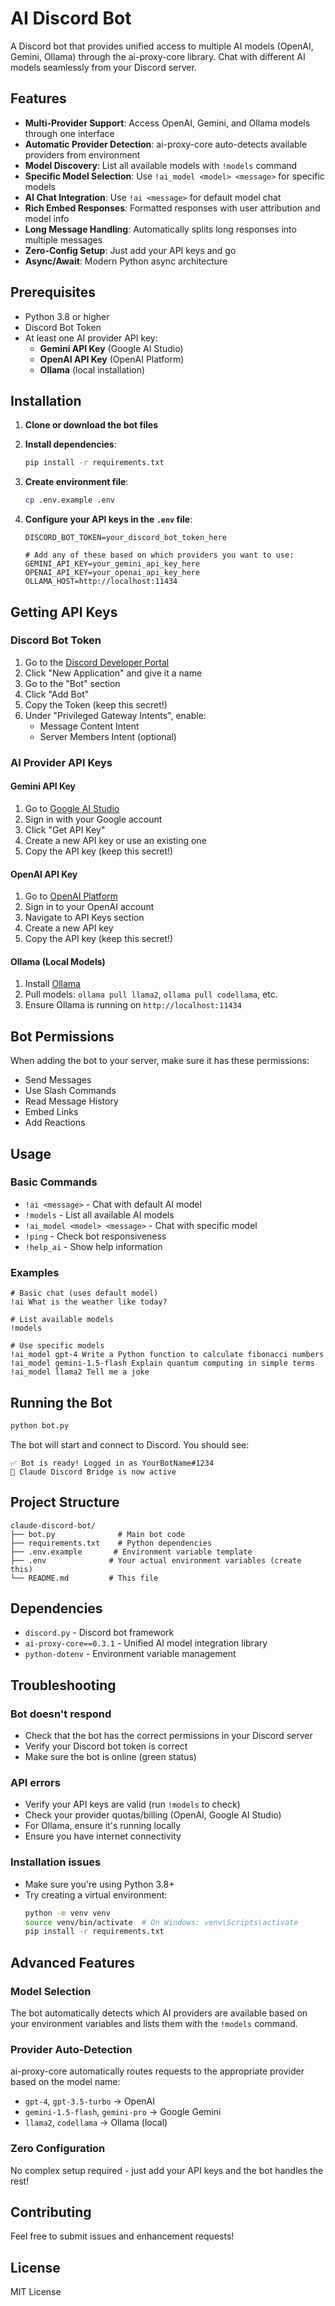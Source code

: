 # AI Discord Bot

A Discord bot that provides unified access to multiple AI models (OpenAI, Gemini, Ollama) through the ai-proxy-core library. Chat with different AI models seamlessly from your Discord server.

## Features

- **Multi-Provider Support**: Access OpenAI, Gemini, and Ollama models through one interface
- **Automatic Provider Detection**: ai-proxy-core auto-detects available providers from environment
- **Model Discovery**: List all available models with `!models` command
- **Specific Model Selection**: Use `!ai_model <model> <message>` for specific models
- **AI Chat Integration**: Use `!ai <message>` for default model chat
- **Rich Embed Responses**: Formatted responses with user attribution and model info
- **Long Message Handling**: Automatically splits long responses into multiple messages
- **Zero-Config Setup**: Just add your API keys and go
- **Async/Await**: Modern Python async architecture

## Prerequisites

- Python 3.8 or higher
- Discord Bot Token
- At least one AI provider API key:
  - **Gemini API Key** (Google AI Studio)
  - **OpenAI API Key** (OpenAI Platform) 
  - **Ollama** (local installation)

## Installation

1. **Clone or download the bot files**

2. **Install dependencies**:
   ```bash
   pip install -r requirements.txt
   ```

3. **Create environment file**:
   ```bash
   cp .env.example .env
   ```

4. **Configure your API keys in the `.env` file**:
   ```env
   DISCORD_BOT_TOKEN=your_discord_bot_token_here
   
   # Add any of these based on which providers you want to use:
   GEMINI_API_KEY=your_gemini_api_key_here
   OPENAI_API_KEY=your_openai_api_key_here
   OLLAMA_HOST=http://localhost:11434
   ```

## Getting API Keys

### Discord Bot Token

1. Go to the [Discord Developer Portal](https://discord.com/developers/applications)
2. Click "New Application" and give it a name
3. Go to the "Bot" section
4. Click "Add Bot"
5. Copy the Token (keep this secret!)
6. Under "Privileged Gateway Intents", enable:
   - Message Content Intent
   - Server Members Intent (optional)

### AI Provider API Keys

#### Gemini API Key
1. Go to [Google AI Studio](https://aistudio.google.com/)
2. Sign in with your Google account
3. Click "Get API Key"
4. Create a new API key or use an existing one
5. Copy the API key (keep this secret!)

#### OpenAI API Key
1. Go to [OpenAI Platform](https://platform.openai.com/)
2. Sign in to your OpenAI account
3. Navigate to API Keys section
4. Create a new API key
5. Copy the API key (keep this secret!)

#### Ollama (Local Models)
1. Install [Ollama](https://ollama.ai/)
2. Pull models: `ollama pull llama2`, `ollama pull codellama`, etc.
3. Ensure Ollama is running on `http://localhost:11434`

## Bot Permissions

When adding the bot to your server, make sure it has these permissions:
- Send Messages
- Use Slash Commands
- Read Message History
- Embed Links
- Add Reactions

## Usage

### Basic Commands

- `!ai <message>` - Chat with default AI model
- `!models` - List all available AI models
- `!ai_model <model> <message>` - Chat with specific model
- `!ping` - Check bot responsiveness
- `!help_ai` - Show help information

### Examples

```
# Basic chat (uses default model)
!ai What is the weather like today?

# List available models
!models

# Use specific models
!ai_model gpt-4 Write a Python function to calculate fibonacci numbers
!ai_model gemini-1.5-flash Explain quantum computing in simple terms
!ai_model llama2 Tell me a joke
```

## Running the Bot

```bash
python bot.py
```

The bot will start and connect to Discord. You should see:
```
✅ Bot is ready! Logged in as YourBotName#1234
🤖 Claude Discord Bridge is now active
```

## Project Structure

```
claude-discord-bot/
├── bot.py              # Main bot code
├── requirements.txt    # Python dependencies
├── .env.example       # Environment variable template
├── .env              # Your actual environment variables (create this)
└── README.md         # This file
```

## Dependencies

- `discord.py` - Discord bot framework
- `ai-proxy-core==0.3.1` - Unified AI model integration library
- `python-dotenv` - Environment variable management

## Troubleshooting

### Bot doesn't respond
- Check that the bot has the correct permissions in your Discord server
- Verify your Discord bot token is correct
- Make sure the bot is online (green status)

### API errors
- Verify your API keys are valid (run `!models` to check)
- Check your provider quotas/billing (OpenAI, Google AI Studio)
- For Ollama, ensure it's running locally
- Ensure you have internet connectivity

### Installation issues
- Make sure you're using Python 3.8+
- Try creating a virtual environment:
  ```bash
  python -m venv venv
  source venv/bin/activate  # On Windows: venv\Scripts\activate
  pip install -r requirements.txt
  ```

## Advanced Features

### Model Selection
The bot automatically detects which AI providers are available based on your environment variables and lists them with the `!models` command.

### Provider Auto-Detection
ai-proxy-core automatically routes requests to the appropriate provider based on the model name:
- `gpt-4`, `gpt-3.5-turbo` → OpenAI
- `gemini-1.5-flash`, `gemini-pro` → Google Gemini
- `llama2`, `codellama` → Ollama (local)

### Zero Configuration
No complex setup required - just add your API keys and the bot handles the rest!

## Contributing

Feel free to submit issues and enhancement requests!

## License

MIT License